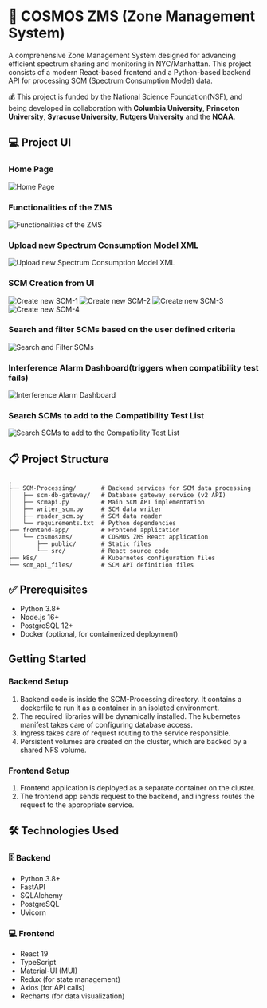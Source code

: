 # 🛜 COSMOS ZMS (Zone Management System)

A comprehensive Zone Management System designed for advancing efficient spectrum sharing and monitoring in NYC/Manhattan. This project consists of a modern React-based frontend and a Python-based backend API for processing SCM (Spectrum Consumption Model) data.

💰 This project is funded by the National Science Foundation(NSF), and being developed in collaboration with **Columbia University**, **Princeton University**, **Syracuse University**, **Rutgers University** and the **NOAA**.

## 💻 Project UI
### Home Page
![Home Page](./ss/Screenshot%202025-09-19%20154219.png)

### Functionalities of the ZMS
![Functionalities of the ZMS](./ss/Screenshot%202025-09-19%20154706.png)

### Upload new Spectrum Consumption Model XML
![Upload new Spectrum Consumption Model XML](./ss/Screenshot%202025-09-19%20154258.png)

### SCM Creation from UI
![Create new SCM-1](./ss/Screenshot%202025-09-19%20155714.png)
![Create new SCM-2](./ss/Screenshot%202025-09-19%20155906.png)
![Create new SCM-3](./ss/Screenshot%202025-09-19%20155926.png)
![Create new SCM-4](./ss/Screenshot%202025-09-19%20155954.png)

### Search and filter SCMs based on the user defined criteria
![Search and Filter SCMs](./ss/Screenshot%202025-09-19%20154347.png)

### Interference Alarm Dashboard(triggers when compatibility test fails)
![Interference Alarm Dashboard](./ss/Screenshot%202025-09-19%20160106.png)

### Search SCMs to add to the Compatibility Test List
![Search SCMs to add to the Compatibility Test List](./ss/Screenshot%202025-09-19%20154621.png)

## 📋 Project Structure

```
.
├── SCM-Processing/       # Backend services for SCM data processing
│   ├── scm-db-gateway/   # Database gateway service (v2 API)
│   ├── scmapi.py         # Main SCM API implementation
│   ├── writer_scm.py     # SCM data writer
│   ├── reader_scm.py     # SCM data reader
│   └── requirements.txt  # Python dependencies
├── frontend-app/         # Frontend application
│   └── cosmoszms/        # COSMOS ZMS React application
│       ├── public/       # Static files
│       └── src/          # React source code
├── k8s/                  # Kubernetes configuration files
└── scm_api_files/        # SCM API definition files
```

## ✅ Prerequisites

- Python 3.8+
- Node.js 16+
- PostgreSQL 12+
- Docker (optional, for containerized deployment)

## Getting Started

### Backend Setup

1. Backend code is inside the SCM-Processing directory. It contains a dockerfile to run it as a container in an isolated environment.
2. The required libraries will be dynamically installed. The kubernetes manifest takes care of configuring database access.
3. Ingress takes care of request routing to the service responsible.
4. Persistent volumes are created on the cluster, which are backed by a shared NFS volume.

### Frontend Setup

1. Frontend application is deployed as a separate container on the cluster.
2. The frontend app sends request to the backend, and ingress routes the request to the appropriate service.


## 🛠️ Technologies Used

### 🗄️ Backend
- Python 3.8+
- FastAPI
- SQLAlchemy
- PostgreSQL
- Uvicorn

### 💻 Frontend
- React 19
- TypeScript
- Material-UI (MUI)
- Redux (for state management)
- Axios (for API calls)
- Recharts (for data visualization)

